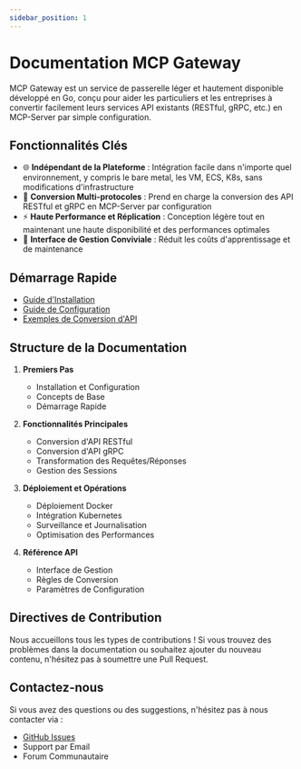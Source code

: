 ```yaml
---
sidebar_position: 1
---
```


# Documentation MCP Gateway

MCP Gateway est un service de passerelle léger et hautement disponible développé en Go, conçu pour aider les particuliers et les entreprises à convertir facilement leurs services API existants (RESTful, gRPC, etc.) en MCP-Server par simple configuration.

## Fonctionnalités Clés

- 🌐 **Indépendant de la Plateforme** : Intégration facile dans n'importe quel environnement, y compris le bare metal, les VM, ECS, K8s, sans modifications d'infrastructure
- 🔁 **Conversion Multi-protocoles** : Prend en charge la conversion des API RESTful et gRPC en MCP-Server par configuration
- ⚡️ **Haute Performance et Réplication** : Conception légère tout en maintenant une haute disponibilité et des performances optimales
- 🧭 **Interface de Gestion Conviviale** : Réduit les coûts d'apprentissage et de maintenance

## Démarrage Rapide

- [Guide d'Installation](/docs/getting-started/installation)
- [Guide de Configuration](/docs/getting-started/configuration)
- [Exemples de Conversion d'API](/docs/getting-started/examples)

## Structure de la Documentation

1. **Premiers Pas**
   - Installation et Configuration
   - Concepts de Base
   - Démarrage Rapide

2. **Fonctionnalités Principales**
   - Conversion d'API RESTful
   - Conversion d'API gRPC
   - Transformation des Requêtes/Réponses
   - Gestion des Sessions

3. **Déploiement et Opérations**
   - Déploiement Docker
   - Intégration Kubernetes
   - Surveillance et Journalisation
   - Optimisation des Performances

4. **Référence API**
   - Interface de Gestion
   - Règles de Conversion
   - Paramètres de Configuration

## Directives de Contribution

Nous accueillons tous les types de contributions ! Si vous trouvez des problèmes dans la documentation ou souhaitez ajouter du nouveau contenu, n'hésitez pas à soumettre une Pull Request.

## Contactez-nous

Si vous avez des questions ou des suggestions, n'hésitez pas à nous contacter via :

- [GitHub Issues](https://github.com/mcp-ecosystem/mcp-gateway/issues)
- Support par Email
- Forum Communautaire 